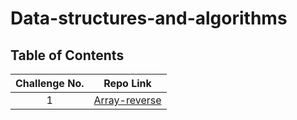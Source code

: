 # Data-structures-and-algorithms

## Table of Contents
| Challenge No. |                           Repo Link                           |
|:-------------:|:-------------------------------------------------------------:|
|       1       | [Array-reverse](data_structures_and_algorithms/array-reverse) |


